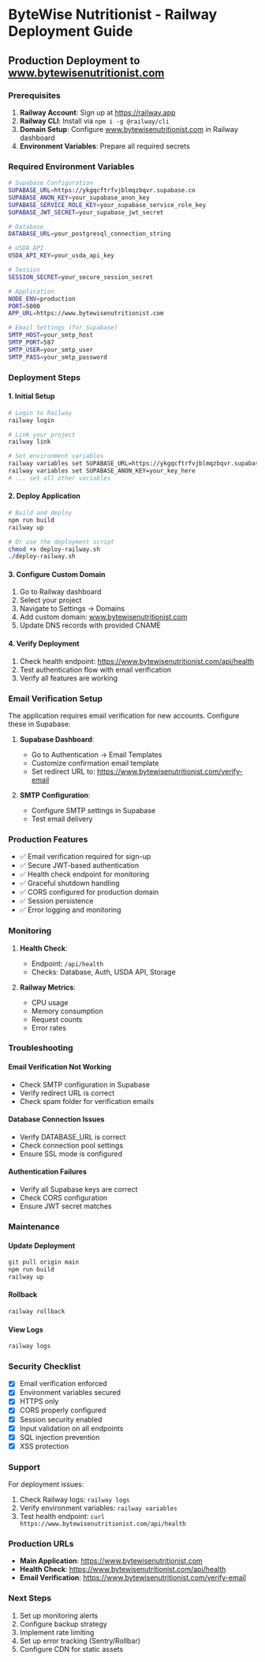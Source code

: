 # ByteWise Nutritionist - Railway Deployment Guide

## Production Deployment to www.bytewisenutritionist.com

### Prerequisites

1. **Railway Account**: Sign up at https://railway.app
2. **Railway CLI**: Install via `npm i -g @railway/cli`
3. **Domain Setup**: Configure www.bytewisenutritionist.com in Railway dashboard
4. **Environment Variables**: Prepare all required secrets

### Required Environment Variables

```bash
# Supabase Configuration
SUPABASE_URL=https://ykgqcftrfvjblmqzbqvr.supabase.co
SUPABASE_ANON_KEY=your_supabase_anon_key
SUPABASE_SERVICE_ROLE_KEY=your_supabase_service_role_key
SUPABASE_JWT_SECRET=your_supabase_jwt_secret

# Database
DATABASE_URL=your_postgresql_connection_string

# USDA API
USDA_API_KEY=your_usda_api_key

# Session
SESSION_SECRET=your_secure_session_secret

# Application
NODE_ENV=production
PORT=5000
APP_URL=https://www.bytewisenutritionist.com

# Email Settings (for Supabase)
SMTP_HOST=your_smtp_host
SMTP_PORT=587
SMTP_USER=your_smtp_user
SMTP_PASS=your_smtp_password
```

### Deployment Steps

#### 1. Initial Setup

```bash
# Login to Railway
railway login

# Link your project
railway link

# Set environment variables
railway variables set SUPABASE_URL=https://ykgqcftrfvjblmqzbqvr.supabase.co
railway variables set SUPABASE_ANON_KEY=your_key_here
# ... set all other variables
```

#### 2. Deploy Application

```bash
# Build and deploy
npm run build
railway up

# Or use the deployment script
chmod +x deploy-railway.sh
./deploy-railway.sh
```

#### 3. Configure Custom Domain

1. Go to Railway dashboard
2. Select your project
3. Navigate to Settings → Domains
4. Add custom domain: www.bytewisenutritionist.com
5. Update DNS records with provided CNAME

#### 4. Verify Deployment

1. Check health endpoint: https://www.bytewisenutritionist.com/api/health
2. Test authentication flow with email verification
3. Verify all features are working

### Email Verification Setup

The application requires email verification for new accounts. Configure these in Supabase:

1. **Supabase Dashboard**:
   - Go to Authentication → Email Templates
   - Customize confirmation email template
   - Set redirect URL to: https://www.bytewisenutritionist.com/verify-email

2. **SMTP Configuration**:
   - Configure SMTP settings in Supabase
   - Test email delivery

### Production Features

- ✅ Email verification required for sign-up
- ✅ Secure JWT-based authentication
- ✅ Health check endpoint for monitoring
- ✅ Graceful shutdown handling
- ✅ CORS configured for production domain
- ✅ Session persistence
- ✅ Error logging and monitoring

### Monitoring

1. **Health Check**: 
   - Endpoint: `/api/health`
   - Checks: Database, Auth, USDA API, Storage

2. **Railway Metrics**:
   - CPU usage
   - Memory consumption
   - Request counts
   - Error rates

### Troubleshooting

#### Email Verification Not Working
- Check SMTP configuration in Supabase
- Verify redirect URL is correct
- Check spam folder for verification emails

#### Database Connection Issues
- Verify DATABASE_URL is correct
- Check connection pool settings
- Ensure SSL mode is configured

#### Authentication Failures
- Verify all Supabase keys are correct
- Check CORS configuration
- Ensure JWT secret matches

### Maintenance

#### Update Deployment
```bash
git pull origin main
npm run build
railway up
```

#### Rollback
```bash
railway rollback
```

#### View Logs
```bash
railway logs
```

### Security Checklist

- [x] Email verification enforced
- [x] Environment variables secured
- [x] HTTPS only
- [x] CORS properly configured
- [x] Session security enabled
- [x] Input validation on all endpoints
- [x] SQL injection prevention
- [x] XSS protection

### Support

For deployment issues:
1. Check Railway logs: `railway logs`
2. Verify environment variables: `railway variables`
3. Test health endpoint: `curl https://www.bytewisenutritionist.com/api/health`

### Production URLs

- **Main Application**: https://www.bytewisenutritionist.com
- **Health Check**: https://www.bytewisenutritionist.com/api/health
- **Email Verification**: https://www.bytewisenutritionist.com/verify-email

### Next Steps

1. Set up monitoring alerts
2. Configure backup strategy
3. Implement rate limiting
4. Set up error tracking (Sentry/Rollbar)
5. Configure CDN for static assets